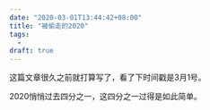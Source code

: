 ```yaml
---
date: "2020-03-01T13:44:42+08:00"
title: "被偷走的2020"
tags:
  -
draft: true
---
```


这篇文章很久之前就打算写了，看了下时间戳是3月1号。

2020悄悄过去四分之一，这四分之一过得是如此简单。
